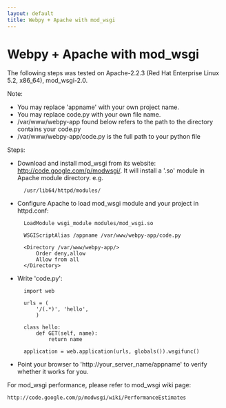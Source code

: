 ```yaml
---
layout: default
title: Webpy + Apache with mod_wsgi
---
```


# Webpy + Apache with mod_wsgi

The following steps was tested on Apache-2.2.3 (Red Hat Enterprise Linux 5.2, x86_64), mod_wsgi-2.0.

Note:

* You may replace 'appname' with your own project name.
* You may replace code.py with your own file name.
* /var/www/webpy-app found below refers to the path to the directory contains your code.py
* /var/www/webpy-app/code.py is the full path to your python file

Steps:

* Download and install mod_wsgi from its website: http://code.google.com/p/modwsgi/. It will install a '.so' module in Apache module directory. e.g.

        /usr/lib64/httpd/modules/

* Configure Apache to load mod_wsgi module and your project in httpd.conf:

        LoadModule wsgi_module modules/mod_wsgi.so

        WSGIScriptAlias /appname /var/www/webpy-app/code.py

        <Directory /var/www/webpy-app/>
            Order deny,allow
            Allow from all
        </Directory>

* Write 'code.py':

        import web

        urls = (
            '/(.*)', 'hello',
            )

        class hello:
            def GET(self, name):
                return name

        application = web.application(urls, globals()).wsgifunc()

* Point your browser to 'http://your_server_name/appname' to verify whether it works for you.

For mod_wsgi performance, please refer to mod_wsgi wiki page:

    http://code.google.com/p/modwsgi/wiki/PerformanceEstimates